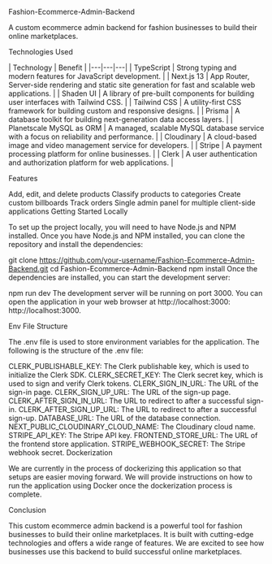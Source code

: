 Fashion-Ecommerce-Admin-Backend

A custom ecommerce admin backend for fashion businesses to build their online marketplaces.

Technologies Used

| Technology | Benefit |
|---|---|---|
| TypeScript | Strong typing and modern features for JavaScript development. |
| Next.js 13 | App Router, Server-side rendering and static site generation for fast and scalable web applications. |
| Shaden UI | A library of pre-built components for building user interfaces with Tailwind CSS. |
| Tailwind CSS | A utility-first CSS framework for building custom and responsive designs. |
| Prisma | A database toolkit for building next-generation data access layers. |
| Planetscale MySQL as ORM | A managed, scalable MySQL database service with a focus on reliability and performance. |
| Cloudinary | A cloud-based image and video management service for developers. |
| Stripe | A payment processing platform for online businesses. |
| Clerk | A user authentication and authorization platform for web applications. |

Features

Add, edit, and delete products
Classify products to categories
Create custom billboards
Track orders
Single admin panel for multiple client-side applications
Getting Started Locally

To set up the project locally, you will need to have Node.js and NPM installed. Once you have Node.js and NPM installed, you can clone the repository and install the dependencies:

git clone https://github.com/your-username/Fashion-Ecommerce-Admin-Backend.git
cd Fashion-Ecommerce-Admin-Backend
npm install
Once the dependencies are installed, you can start the development server:

npm run dev
The development server will be running on port 3000. You can open the application in your web browser at http://localhost:3000: http://localhost:3000.

Env File Structure

The .env file is used to store environment variables for the application. The following is the structure of the .env file:

CLERK_PUBLISHABLE_KEY: The Clerk publishable key, which is used to initialize the Clerk SDK.
CLERK_SECRET_KEY: The Clerk secret key, which is used to sign and verify Clerk tokens.
CLERK_SIGN_IN_URL: The URL of the sign-in page.
CLERK_SIGN_UP_URL: The URL of the sign-up page.
CLERK_AFTER_SIGN_IN_URL: The URL to redirect to after a successful sign-in.
CLERK_AFTER_SIGN_UP_URL: The URL to redirect to after a successful sign-up.
DATABASE_URL: The URL of the database connection.
NEXT_PUBLIC_CLOUDINARY_CLOUD_NAME: The Cloudinary cloud name.
STRIPE_API_KEY: The Stripe API key.
FRONTEND_STORE_URL: The URL of the frontend store application.
STRIPE_WEBHOOK_SECRET: The Stripe webhook secret.
Dockerization

We are currently in the process of dockerizing this application so that setups are easier moving forward. We will provide instructions on how to run the application using Docker once the dockerization process is complete.

Conclusion

This custom ecommerce admin backend is a powerful tool for fashion businesses to build their online marketplaces. It is built with cutting-edge technologies and offers a wide range of features. We are excited to see how businesses use this backend to build successful online marketplaces.
